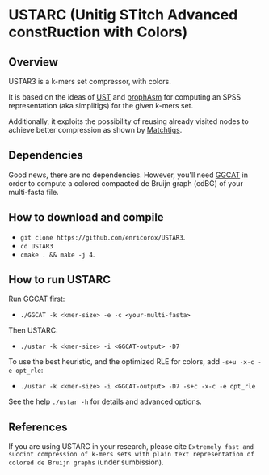 # USTARC (Unitig STitch Advanced constRuction with Colors)
## Overview
USTAR3 is a k-mers set compressor, with colors.

It is based on the ideas of [UST](https://github.com/medvedevgroup/UST) 
and [prophAsm](https://github.com/prophyle/prophasm) 
for computing an SPSS representation (aka simplitigs) for the given k-mers set.

Additionally, it exploits the possibility of reusing already visited nodes to achieve better compression as shown by [Matchtigs](https://github.com/algbio/matchtigs).

## Dependencies
Good news, there are no dependencies. 
However, you'll need [GGCAT](https://github.com/algbio/ggcat) 
in order to compute a colored compacted de Bruijn graph (cdBG) of your multi-fasta file.

## How to download and compile
* `git clone https://github.com/enricorox/USTAR3`.
* `cd USTAR3`
* `cmake . && make -j 4`.

## How to run USTARC
Run GGCAT first: 
* `./GGCAT -k <kmer-size> -e -c <your-multi-fasta>`

Then USTARC:
* `./ustar -k <kmer-size> -i <GGCAT-output> -D7`

To use the best heuristic, and the optimized RLE for colors, add `-s+u -x-c -e opt_rle`:
* `./ustar -k <kmer-size> -i <GGCAT-output> -D7 -s+c -x-c -e opt_rle`

See the help `./ustar -h` for details and advanced options.


## References

If you are using USTARC in your research, please cite 
`Extremely fast and succint compression of k-mers sets with plain text representation of colored de Bruijn graphs`
(under sumbission).
